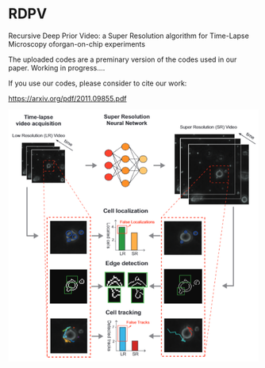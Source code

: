 # RDPV
Recursive Deep Prior Video: a Super Resolution algorithm for Time-Lapse Microscopy oforgan-on-chip experiments

The uploaded codes are a preminary version of the codes used in our paper. 
Working in progress....

If you use our codes, please consider to cite our work: 

https://arxiv.org/pdf/2011.09855.pdf



<img src="figs/fig1.PNG" width="600px"/>
